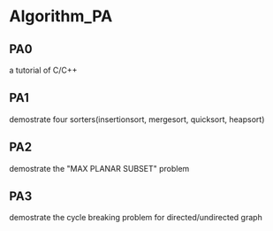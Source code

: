 # Algorithm_PA
## PA0
a tutorial of C/C++

## PA1
demostrate four sorters(insertionsort, mergesort, quicksort, heapsort)

## PA2
demostrate the "MAX PLANAR SUBSET" problem

## PA3
demostrate the cycle breaking problem for directed/undirected graph